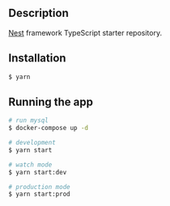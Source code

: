 ## Description

[Nest](https://github.com/nestjs/nest) framework TypeScript starter repository.

## Installation

```bash
$ yarn
```

## Running the app

```bash
# run mysql
$ docker-compose up -d

# development
$ yarn start

# watch mode
$ yarn start:dev

# production mode
$ yarn start:prod
```
